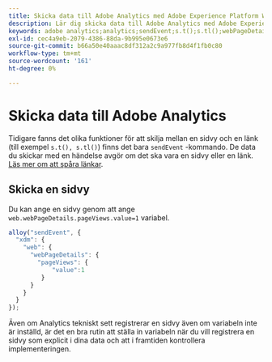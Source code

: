 ```yaml
---
title: Skicka data till Adobe Analytics med Adobe Experience Platform Web SDK
description: Lär dig skicka data till Adobe Analytics med Adobe Experience Platform Web SDK.
keywords: adobe analytics;analytics;sendEvent;s.t();s.tl();webPageDetails;pageViews;webInteraction;web Interaction;page views;link tracking;links;track links;clickCollection;click collection;
exl-id: cec4a9eb-2079-4386-88da-9b995e0673e6
source-git-commit: b66a50e40aaac8df312a2c9a977fb8d4f1fb0c80
workflow-type: tm+mt
source-wordcount: '161'
ht-degree: 0%

---
```


# Skicka data till Adobe Analytics

Tidigare fanns det olika funktioner för att skilja mellan en sidvy och en länk (till exempel `s.t(), s.tl()`) finns det bara `sendEvent` -kommando. De data du skickar med en händelse avgör om det ska vara en sidvy eller en länk. [Läs mer om att spåra länkar](../track-links.md).

## Skicka en sidvy

Du kan ange en sidvy genom att ange `web.webPageDetails.pageViews.value=1` variabel.

```javascript
alloy("sendEvent", {
  "xdm": {
    "web": {
      "webPageDetails": {
        "pageViews": {
            "value":1
         }
      }
    }
  }
});
```

Även om Analytics tekniskt sett registrerar en sidvy även om variabeln inte är inställd, är det en bra rutin att ställa in variabeln när du vill registrera en sidvy som explicit i dina data och att i framtiden kontrollera implementeringen.

